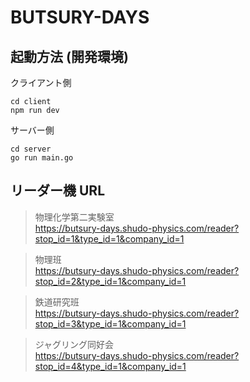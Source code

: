 # BUTSURY-DAYS

## 起動方法 (開発環境)
クライアント側
```
cd client
npm run dev
```

サーバー側
```
cd server
go run main.go
```

## リーダー機 URL
> 物理化学第二実験室<br/>
> https://butsury-days.shudo-physics.com/reader?stop_id=1&type_id=1&company_id=1

> 物理班<br/>
> https://butsury-days.shudo-physics.com/reader?stop_id=2&type_id=1&company_id=1

> 鉄道研究班<br/>
> https://butsury-days.shudo-physics.com/reader?stop_id=3&type_id=1&company_id=1

> ジャグリング同好会<br/>
> https://butsury-days.shudo-physics.com/reader?stop_id=4&type_id=1&company_id=1

